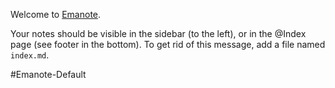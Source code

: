 Welcome to [Emanote](https://note.ema.srid.ca/).

Your notes should be visible in the sidebar (to the left), or in the @Index page (see footer in the bottom). To get rid of this message, add a file named `index.md`.

#Emanote-Default